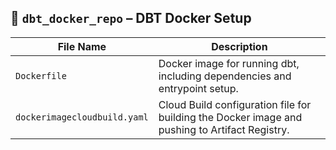 ## 📁 `dbt_docker_repo` – DBT Docker Setup

| **File Name**               | **Description** |
|----------------------------|-----------------|
| `Dockerfile`               | Docker image for running dbt, including dependencies and entrypoint setup. |
| `dockerimagecloudbuild.yaml` | Cloud Build configuration file for building the Docker image and pushing to Artifact Registry. |
